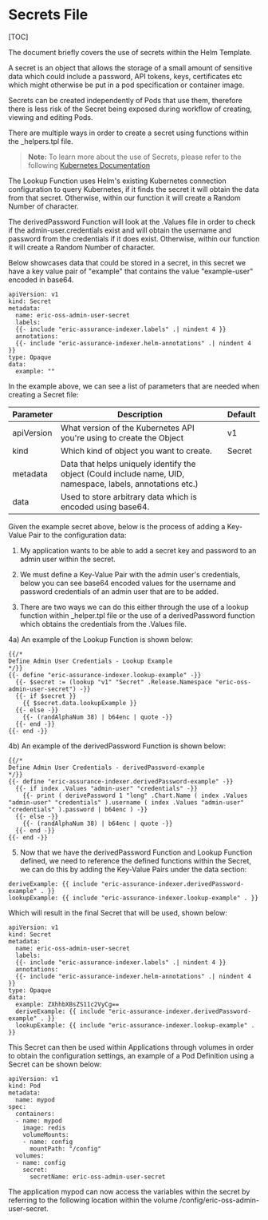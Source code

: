 # Secrets File

[TOC]


The document briefly covers the use of secrets within the Helm Template.

A secret is an object that allows the storage of a small amount of sensitive data which could include a password, API tokens, keys, certificates etc which might otherwise be put in a pod specification or container image.

Secrets can be created independently of Pods that use them, therefore there is less risk of the Secret being exposed during workflow of creating, viewing and editing Pods.

There are multiple ways in order to create a secret using functions within the _helpers.tpl file.

> **Note:** To learn more about the use of Secrets, please refer to the following [Kubernetes Documentation](https://kubernetes.io/docs/concepts/configuration/secret/)


The Lookup Function uses Helm's existing Kubernetes connection configuration to query Kubernetes, if it finds the secret it will obtain the data from that secret. Otherwise, within our function it will create a Random Number of character.


The derivedPassword Function will look at the .Values file in order to check if the admin-user.credentials exist and will obtain the username and password from the credentials if it does exist. Otherwise, within our function it will create a Random Number of character.


Below showcases data that could be stored in a secret, in this secret we have a key value pair of "example" that contains the value "example-user" encoded in base64.

```
apiVersion: v1
kind: Secret
metadata:
  name: eric-oss-admin-user-secret
  labels:
  {{- include "eric-assurance-indexer.labels" .| nindent 4 }}
  annotations:
  {{- include "eric-assurance-indexer.helm-annotations" .| nindent 4 }}
type: Opaque
data:
  example: ""
```


In the example above, we can see a list of parameters that are needed when creating a Secret file:

| Parameter  | Description                                                                                                 | Default |
|------------|-------------------------------------------------------------------------------------------------------------|---------|
| apiVersion | What version of the Kubernetes API you're using to create the Object                                        | v1      |
| kind       | Which kind of object you want to create.                                                                    | Secret  |
| metadata   | Data that helps uniquely identify the object (Could include name, UID, namespace, labels, annotations etc.) |         |
| data       | Used to store arbitrary data which is encoded using base64.                                                 |         |


Given the example secret above, below is the process of adding a Key-Value Pair to the configuration data:

1) My application wants to be able to add a secret key and password to an admin user within the secret.


2) We must define a Key-Value Pair with the admin user's credentials, below you can see base64 encoded values for the username and password credentials of an admin user that are to be added.


3) There are two ways we can do this either through the use of a lookup function within _helper.tpl file or the use of a derivedPassword function which obtains the credentials from the .Values file.


4a) An example of the Lookup Function is shown below:

```
{{/*
Define Admin User Credentials - Lookup Example
*/}}
{{- define "eric-assurance-indexer.lookup-example" -}}
  {{- $secret := (lookup "v1" "Secret" .Release.Namespace "eric-oss-admin-user-secret") -}}
  {{- if $secret }}
    {{ $secret.data.lookupExample }}
  {{- else -}}
    {{- (randAlphaNum 38) | b64enc | quote -}}
  {{- end -}}
{{- end -}}
```

4b) An example of the derivedPassword Function is shown below:

```
{{/*
Define Admin User Credentials - derivedPassword-example
*/}}
{{- define "eric-assurance-indexer.derivedPassword-example" -}}
  {{- if index .Values "admin-user" "credentials" -}}
    {{- print ( derivePassword 1 "long" .Chart.Name ( index .Values "admin-user" "credentials" ).username ( index .Values "admin-user" "credentials" ).password | b64enc ) -}}
  {{- else -}}
    {{- (randAlphaNum 38) | b64enc | quote -}}
  {{- end -}}
{{- end -}}
```

5) Now that we have the derivedPassword Function and Lookup Function defined, we need to reference the defined functions within the Secret, we can do this by adding the Key-Value Pairs under the data section:

```
deriveExample: {{ include "eric-assurance-indexer.derivedPassword-example" . }}
lookupExample: {{ include "eric-assurance-indexer.lookup-example" . }}
```

Which will result in the final Secret that will be used, shown below:

```
apiVersion: v1
kind: Secret
metadata:
  name: eric-oss-admin-user-secret
  labels:
  {{- include "eric-assurance-indexer.labels" .| nindent 4 }}
  annotations:
  {{- include "eric-assurance-indexer.helm-annotations" .| nindent 4 }}
type: Opaque
data:
  example: ZXhhbXBsZS11c2VyCg==
  deriveExample: {{ include "eric-assurance-indexer.derivedPassword-example" . }}
  lookupExample: {{ include "eric-assurance-indexer.lookup-example" . }}
```

This Secret can then be used within Applications through volumes in order to obtain the configuration settings, an example of a Pod Definition using a Secret can be shown below:

```
apiVersion: v1
kind: Pod
metadata:
  name: mypod
spec:
  containers:
  - name: mypod
    image: redis
    volumeMounts:
    - name: config
      mountPath: "/config"
  volumes:
  - name: config
    secret:
      secretName: eric-oss-admin-user-secret
```

The application mypod can now access the variables within the secret by referring to the following location within the volume /config/eric-oss-admin-user-secret.
